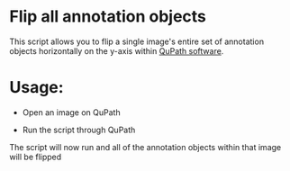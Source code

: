 Flip all annotation objects
===========================
This script allows you to flip a single image's entire set of annotation objects horizontally on the y-axis within [QuPath software](https://qupath.github.io/).

Usage:
======

* Open an image on QuPath

* Run the script through QuPath

The script will now run and all of the annotation objects within that image will be flipped
